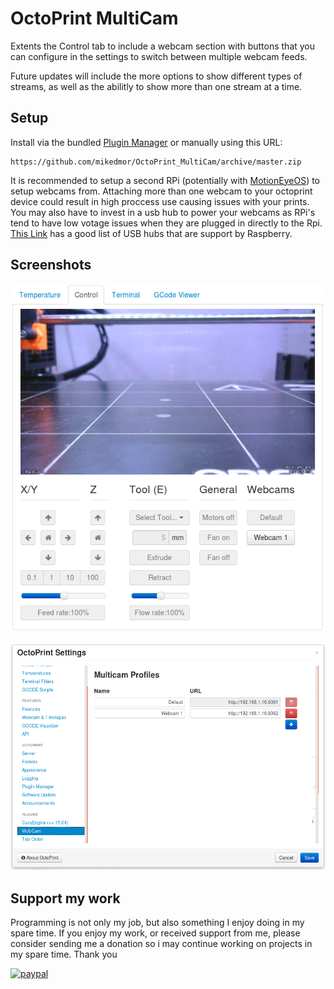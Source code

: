 # OctoPrint MultiCam
Extents the Control tab to include a webcam section with buttons that you can configure in the settings to switch between multiple webcam feeds.

Future updates will include the more options to show different types of streams, as well as the abilitly to show more than one stream at a time.

## Setup

Install via the bundled [Plugin Manager](https://github.com/foosel/OctoPrint/wiki/Plugin:-Plugin-Manager)
or manually using this URL:

    https://github.com/mikedmor/OctoPrint_MultiCam/archive/master.zip
    
It is recommended to setup a second RPi (potentially with [MotionEyeOS](https://github.com/ccrisan/motioneyeos)) to setup webcams from. Attaching more than one webcam to your octoprint device could result in high proccess use causing issues with your prints. You may also have to invest in a usb hub to power your webcams as RPi's tend to have low votage issues when they are plugged in directly to the Rpi. [This Link](https://elinux.org/RPi_Powered_USB_Hubs) has a good list of USB hubs that are support by Raspberry.

## Screenshots

![Control Preview](Octoprint_MultiCam_Control.png)

![Setting Preview](Octoprint_MultiCam_Settings.png)

## Support my work
Programming is not only my job, but also something I enjoy doing in my spare time. If you enjoy my work, or received support from me, please consider sending me a donation so i may continue working on projects in my spare time. Thank you

[![paypal](https://www.paypalobjects.com/en_US/i/btn/btn_donateCC_LG.gif)](https://www.paypal.com/cgi-bin/webscr?cmd=_s-xclick&hosted_button_id=K3LCC3QY2LSE8)
